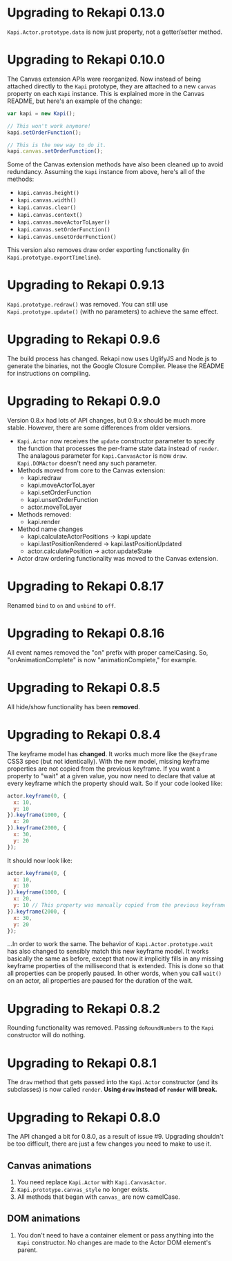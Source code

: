 # Upgrading to Rekapi 0.13.0

`Kapi.Actor.prototype.data` is now just property, not a getter/setter method.

# Upgrading to Rekapi 0.10.0

The Canvas extension APIs were reorganized.  Now instead of being attached
directly to the `Kapi` prototype, they are attached to a new `canvas` property
on each `Kapi` instance.  This is explained more in the Canvas README, but
here's an example of the change:

````javascript
var kapi = new Kapi();

// This won't work anymore!
kapi.setOrderFunction();

// This is the new way to do it.
kapi.canvas.setOrderFunction();
````

Some of the Canvas extension methods have also been cleaned up to avoid
redundancy.  Assuming the `kapi` instance from above, here's all of the
methods:

  * `kapi.canvas.height()`
  * `kapi.canvas.width()`
  * `kapi.canvas.clear()`
  * `kapi.canvas.context()`
  * `kapi.canvas.moveActorToLayer()`
  * `kapi.canvas.setOrderFunction()`
  * `kapi.canvas.unsetOrderFunction()`

This version also removes draw order exporting functionality (in
`Kapi.prototype.exportTimeline`).

# Upgrading to Rekapi 0.9.13

`Kapi.prototype.redraw()` was removed.  You can still use
`Kapi.prototype.update()` (with no parameters) to achieve the same effect.

# Upgrading to Rekapi 0.9.6

The build process has changed.  Rekapi now uses UglifyJS and Node.js to
generate the binaries, not the Google Closure Compiler.  Please the README for
instructions on compiling.

# Upgrading to Rekapi 0.9.0

Version 0.8.x had lots of API changes, but 0.9.x should be much more stable.
However, there are some differences from older versions.

  * `Kapi.Actor` now receives the `update` constructor parameter to specify the
  function that processes the per-frame state data instead of `render`.  The
  analagous parameter for `Kapi.CanvasActor` is now `draw`.  `Kapi.DOMActor`
  doesn't need any such parameter.
  * Methods moved from core to the Canvas extension:
    * kapi.redraw
    * kapi.moveActorToLayer
    * kapi.setOrderFunction
    * kapi.unsetOrderFunction
    * actor.moveToLayer
  * Methods removed:
    * kapi.render
  * Method name changes
    * kapi.calculateActorPositions -> kapi.update
    * kapi.lastPositionRendered -> kapi.lastPositionUpdated
    * actor.calculatePosition -> actor.updateState
  * Actor draw ordering functionality was moved to the Canvas extension.

# Upgrading to Rekapi 0.8.17

Renamed `bind` to `on` and `unbind` to `off`.

# Upgrading to Rekapi 0.8.16

All event names removed the "on" prefix with proper camelCasing.  So,
"onAnimationComplete" is now "animationComplete," for example.

# Upgrading to Rekapi 0.8.5

All hide/show functionality has been __removed__.

# Upgrading to Rekapi 0.8.4

The keyframe model has __changed__.  It works much more like the `@keyframe`
CSS3 spec (but not identically).  With the new model, missing keyframe
properties are not copied from the previous keyframe.  If you want a
property to "wait" at a given value, you now need to declare that value at
every keyframe which the property should wait. So if your code looked like:

````javascript
actor.keyframe(0, {
  x: 10,
  y: 10
}).keyframe(1000, {
  x: 20
}).keyframe(2000, {
  x: 30,
  y: 20
});
````

It should now look like:

````javascript
actor.keyframe(0, {
  x: 10,
  y: 10
}).keyframe(1000, {
  x: 20,
  y: 10 // This property was manually copied from the previous keyframe!
}).keyframe(2000, {
  x: 30,
  y: 20
});
````

...In order to work the same.  The behavior of `Kapi.Actor.prototype.wait` has
also changed to sensibly match this new keyframe model.  It works basically the
same as before, except that now it implicitly fills in any missing keyframe
properties of the millisecond that is extended.  This is done so that all
properties can be properly paused.  In other words, when you call `wait()` on
an actor, all properties are paused for the duration of the wait.

# Upgrading to Rekapi 0.8.2

Rounding functionality was removed.  Passing `doRoundNumbers` to the `Kapi`
constructor will do nothing.

# Upgrading to Rekapi 0.8.1

The `draw` method that gets passed into the `Kapi.Actor` constructor (and its
subclasses) is now called `render`.  __Using `draw` instead of `render` will
break.__

# Upgrading to Rekapi 0.8.0

The API changed a bit for 0.8.0, as a result of issue #9.  Upgrading shouldn't
be too difficult, there are just a few changes you need to make to use it.

## Canvas animations

  1.  You need replace `Kapi.Actor` with `Kapi.CanvasActor`.
  2.  `Kapi.prototype.canvas_style` no longer exists.
  3.  All methods that began with `canvas_` are now camelCase.

## DOM animations

  1.  You don't need to have a container element or pass anything into the
  `Kapi` constructor.  No changes are made to the Actor DOM element's parent.

